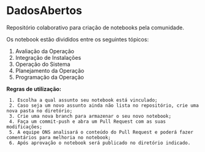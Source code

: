 
# DadosAbertos

Repositório colaborativo para criação de notebooks pela comunidade.

Os notebook estão divididos entre os seguintes tópicos:

 1. Avaliação da Operação 
 2. Integração de Instalações 
 3. Operação do Sistema    
 4. Planejamento da Operação 
 5. Programação da Operação

**Regras de utilização:**

	 1. Escolha a qual assunto seu notebook está vinculado;
	 2. Caso seja um novo assunto ainda não lista no repositório, crie uma nova pasta no diretório;  
	 3. Crie uma nova branch para armazenar o seu novo notebook;
	 4. Faça um commit-push e abra um Pull Request com as suas modificações;
	 5. A equipe ONS analisará o conteúdo do Pull Request e poderá fazer comentários para melhoria no notebook;
	 6. Após aprovação o notebook será publicado no diretório indicado.